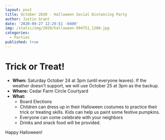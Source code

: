 ```yaml
---
layout: post
title: October 2020 - Halloween Social Distancing Party
author: Justin Grant
date: '2020-09-27 12:29:51 -0400'
img: /static/img/2020/halloween-994751_1280.jpg
categories:
  - Parties
published: true
---
```


# Trick or Treat!

* **When:** Saturday October 24 at 3pm (until everyone leaves).  If the weather doesn't 
support, we will use October 25 at 3pm as the backup.
* **Where:** Cedar Farm Circle Courtyard
* **What:**
  * Board Elections
  * Children can dress up in their Halloween costumes to practice their trick or treating skills. Kids can help us 
paint some festive pumpkins.
  * Everyone can come celebrate with your neighbors
  * Drinks and snack food will be provided.

Happy Halloween!
